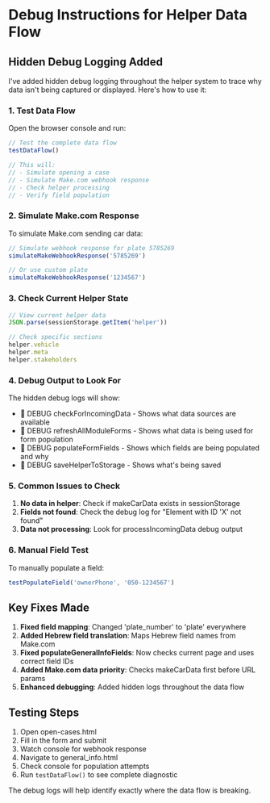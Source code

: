 # Debug Instructions for Helper Data Flow

## Hidden Debug Logging Added

I've added hidden debug logging throughout the helper system to trace why data isn't being captured or displayed. Here's how to use it:

### 1. Test Data Flow

Open the browser console and run:
```javascript
// Test the complete data flow
testDataFlow()

// This will:
// - Simulate opening a case
// - Simulate Make.com webhook response
// - Check helper processing
// - Verify field population
```

### 2. Simulate Make.com Response

To simulate Make.com sending car data:
```javascript
// Simulate webhook response for plate 5785269
simulateMakeWebhookResponse('5785269')

// Or use custom plate
simulateMakeWebhookResponse('1234567')
```

### 3. Check Current Helper State

```javascript
// View current helper data
JSON.parse(sessionStorage.getItem('helper'))

// Check specific sections
helper.vehicle
helper.meta
helper.stakeholders
```

### 4. Debug Output to Look For

The hidden debug logs will show:
- 🐛 DEBUG checkForIncomingData - Shows what data sources are available
- 🐛 DEBUG refreshAllModuleForms - Shows what data is being used for form population
- 🐛 DEBUG populateFormFields - Shows which fields are being populated and why
- 🐛 DEBUG saveHelperToStorage - Shows what's being saved

### 5. Common Issues to Check

1. **No data in helper**: Check if makeCarData exists in sessionStorage
2. **Fields not found**: Check the debug log for "Element with ID 'X' not found"
3. **Data not processing**: Look for processIncomingData debug output

### 6. Manual Field Test

To manually populate a field:
```javascript
testPopulateField('ownerPhone', '050-1234567')
```

## Key Fixes Made

1. **Fixed field mapping**: Changed 'plate_number' to 'plate' everywhere
2. **Added Hebrew field translation**: Maps Hebrew field names from Make.com
3. **Fixed populateGeneralInfoFields**: Now checks current page and uses correct field IDs
4. **Added Make.com data priority**: Checks makeCarData first before URL params
5. **Enhanced debugging**: Added hidden logs throughout the data flow

## Testing Steps

1. Open open-cases.html
2. Fill in the form and submit
3. Watch console for webhook response
4. Navigate to general_info.html
5. Check console for population attempts
6. Run `testDataFlow()` to see complete diagnostic

The debug logs will help identify exactly where the data flow is breaking.